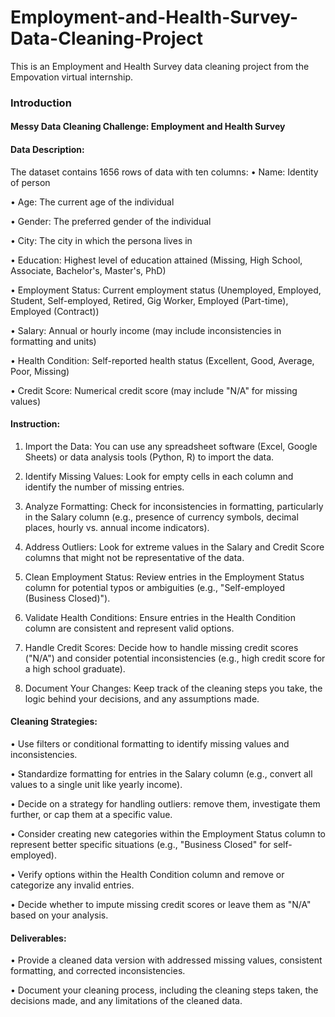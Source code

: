 # Employment-and-Health-Survey-Data-Cleaning-Project
This is an Employment and Health Survey data cleaning project from the Empovation virtual internship.



### Introduction
 
#### Messy Data Cleaning Challenge: Employment and Health Survey

#### Data Description:

The dataset contains 1656 rows of data with ten columns:
 • Name: Identity of person
 
 • Age: The current age of the individual
 
 • Gender: The preferred gender of the individual
 
 • City: The city in which the persona lives in
 
 • Education: Highest level of education attained (Missing, High School, Associate, 
 Bachelor's, Master's, PhD)
 
 • Employment Status: Current employment status (Unemployed, Employed, 
 Student, Self-employed, Retired, Gig Worker, Employed (Part-time), Employed 
 (Contract))
 
 • Salary: Annual or hourly income (may include inconsistencies in formatting and units)

 • Health Condition: Self-reported health status (Excellent, Good, Average, Poor, Missing)
 
• Credit Score: Numerical credit score (may include "N/A" for missing values)


#### Instruction:
1. Import the Data: You can use any spreadsheet software (Excel, Google Sheets) or data analysis tools (Python, R) to import the data.

 2. Identify Missing Values: Look for empty cells in each column and identify the number of missing entries.

 3. Analyze Formatting: Check for inconsistencies in formatting, particularly in the Salary column (e.g., presence of currency symbols, decimal places, hourly vs. annual income indicators).

 4. Address Outliers: Look for extreme values in the Salary and Credit Score columns that might not be representative of the data.
 
 5. Clean Employment Status: Review entries in the Employment Status column for potential typos or ambiguities (e.g., "Self-employed (Business Closed)").

 6. Validate Health Conditions: Ensure entries in the Health Condition column are consistent and represent valid options.

 7. Handle Credit Scores: Decide how to handle missing credit scores ("N/A") and consider potential inconsistencies (e.g., high credit score for a high school
graduate).
 
8. Document Your Changes: Keep track of the cleaning steps you take, the logic behind your decisions, and any assumptions made.


#### Cleaning Strategies:
• Use filters or conditional formatting to identify missing values and inconsistencies.
 
• Standardize formatting for entries in the Salary column (e.g., convert all values to a single unit like yearly income).

• Decide on a strategy for handling outliers: remove them, investigate them further, or cap them at a specific value.

• Consider creating new categories within the Employment Status column to represent better specific situations (e.g., "Business Closed" for self-employed).
 
• Verify options within the Health Condition column and remove or categorize any invalid entries.

• Decide whether to impute missing credit scores or leave them as "N/A" based on your analysis.

#### Deliverables:

• Provide a cleaned data version with addressed missing values, consistent formatting, and corrected inconsistencies.

• Document your cleaning process, including the cleaning steps taken, the decisions made, and any limitations of the cleaned data.





